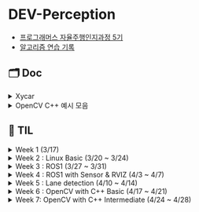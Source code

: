 # DEV-Perception
- [프로그래머스 자율주행인지과정 5기](https://school.programmers.co.kr/learn/courses/16305/16305-5%EA%B8%B0-k-digital-training-%ED%94%84%EB%A1%9C%EA%B7%B8%EB%9E%98%EB%A8%B8%EC%8A%A4-%EC%9E%90%EC%9C%A8%EC%A3%BC%ED%96%89-%EB%8D%B0%EB%B8%8C%EC%BD%94%EC%8A%A4-perception)
- [알고리즘 연습 기록](https://github.com/leggiero-crescendo/coding-test.git)

## 🗂 Doc
<details>
<summary>Xycar</summary>
<div markdown="1"> 

- [Xycar 모음](xycar.md)
</div>
</details>
<details>
<summary>OpenCV C++ 예시 모음</summary>
<div markdown="1"> 

  
| Basic | Intermediate |
| --- | --- |
| [OpenCV 영상 입출력](https://github.com/leggiero-crescendo/Dev-perception/issues/3) | [이동변환](https://github.com/leggiero-crescendo/Dev-perception/issues/4#issue-1680446525), [전단변환](https://github.com/leggiero-crescendo/Dev-perception/issues/4#issuecomment-1519784000)|
| [cv::Mat](https://github.com/leggiero-crescendo/Dev-perception/issues/3#issuecomment-1516305225) | [크기변환 보간법](https://github.com/leggiero-crescendo/Dev-perception/issues/4#issuecomment-1519894023) |
|[동영상 입출력](https://github.com/leggiero-crescendo/Dev-perception/issues/3#issuecomment-1517192260) | 회전변환, 기하변한 |
| [그리기 함수](https://github.com/leggiero-crescendo/Dev-perception/issues/3#issuecomment-1517194703) | 어파인변환 투시변환 |
|  [이벤트 처리](https://github.com/leggiero-crescendo/Dev-perception/issues/3#issuecomment-1517194889) | 리맵핑 |
||[컬러영상의 기초](https://github.com/leggiero-crescendo/Dev-perception/issues/4#issuecomment-1522810850)|
||[색공간](https://github.com/leggiero-crescendo/Dev-perception/issues/4#issuecomment-1522810911)|
||[컬러영상처리](https://github.com/leggiero-crescendo/Dev-perception/issues/4#issuecomment-1522810970)|
||[특정색상영역추출](https://github.com/leggiero-crescendo/Dev-perception/issues/4#issuecomment-1522811035)|

</div>
</details>


## 👻 TIL

<details>
<summary>Week 1 (3/17)</summary>
<div markdown="1">   

- [Github 사용법 , 문제유형 파악법](./week1-1/)

- [알고리즘 문제 8개 과제](./week1-2/)

|  | Python | CPP |
| --- | --- | --- |
| Lv2. 사탕 담기 | ✅ |  |
| Lv2. 올바른 괄호 | ✅ |  |
| Lv2. 기능 개발 | ✅ |  |
| Lv2. 배상 비용 최소화 | ✅ |  |
| Lv1. 세 소수의 합 | ✅ |  |
| Lv2. 주사위 게임 |  |  |
| Lv2. 문자열 압축 | ✅ |  |
| Lv2. 스킬 트리 | ✅ |  |

</div>
</details>
<details>
<summary>Week 2 : Linux Basic (3/20 ~ 3/24)</summary>
<div markdown="1">       

- [리눅스 기초1](./week2/230320.md)
- [리눅스 기초2](./week2/230321.md)
- [리눅스 기초3](./week2/230322.md)
- [리눅스 기초4](./week2/230323.md)
- [리눅스 기초5](./week2/230324.md)

</div>
</details>
<details>
<summary>Week 3 : ROS1 (3/27 ~ 3/31)</summary>
<div markdown="1">       

- [ROS 기초](./week3/230327.md)
- [ROS 프로그래밍](./week3/230328.md)
  - [과제 1 Turtlesim 8자주행 변형](./week3/230328_실습.md) : turtlesim 이 turn 하는 횟수를 파라미터로 지정할 수 있도록 코드수정
  - [과제 2 예제코드 분석](./week3/230328_실습.md)
- ROS 노드 통신프로그래밍
  - [과제 1 ROS 노드통신프로그래밍](./week3/230329_homework1.md) 
  - [과제 2 토픽 가공해서 보내기](./week3/230329_homework2.md)
  - [ROS 노드 원격통신](./week3/230329.md)
- [자이카 소개](./week3/230330.md)
- [RVIZ 기반 차량 3D 모델링, 3D자동차](./week3/230331.md)
  - [과제 1 자이카 실습과제](./week3/230331_자이카실습과제1.md)

</div>
</details>
<details>
<summary>Week 4 : ROS1 with Sensor & RVIZ (4/3 ~ 4/7)</summary>
<div markdown="1">       

- [센서장치 기초, 데이터시각화](./week4/230403.md)
  - [과제 1 RVIZ 기반 IMU 뷰어제작](./week4/week4-1/230403실습.md)
- [라이다, 초음파 센서 활용](./week4/230404.md)
  - [과제 1 RVIZ 기반 라이다 뷰어제작](./week4/week4-2/230404실습.md)
- [센서를 활용한 자율주행](./week4/230405.md)
- [실습 DAY (목,금)](./week4/230406-07.md)
  - [실습 소스 파일](./week4/week4-4,5)

</div>
</details>
<details>
<summary>Week 5 : Lane detection (4/10 ~ 4/14)</summary>
<div markdown="1">       

- [자이카 차선인식](./week5/230410.md)
  - [git 특강:김동영강사님](./week5/Github특강.md)
- [차선인식 기법](./week5/230411.md)
- [조향각 제어](./week5/230412.md)
- [실습](./week5/230413-14.md)
</div>
</details>
<details>
<summary>Week 6 : OpenCV with C++ Basic (4/17 ~ 4/21)</summary>
<div markdown="1">       

- [로보틱스 기초 지식 및 컴퓨터비전, OPENCV](./week6/230417.md)
  - [CMake이용하여 build하기 예시 정리](https://leggiero-crescendo.tistory.com/95)
  - [CMakeLists 를 작성할 때 도움이 될 수 있도록 정리](https://github.com/leggiero-crescendo/Dev-perception/issues/2)
- [OpenCV 기초사용법 1](./week6/230418.md)
  - [실습 1 영상 입출력 : 커맨드로 args 받기(feet, clion으로 args받기)](https://leggiero-crescendo.tistory.com/96)
- [OpenCV 기초사용법 2](./week6/230419.md)
- [영상의 밝기와 명암비 조절](./week6/230420.md)
- [필터링](./week6/230421.md)
  - [과제 1 히스토그램 스트레칭 개선](./week6/week6-5)

</div>
</details>

<details>
<summary>Week 7: OpenCV with C++ Intermediate (4/24 ~ 4/28)</summary>
<div markdown="1">       

- [영상의 기하학적 변환](./week7/230424.md)
- [컬러 영상 처리](./week7/230425.md)
- [영상의 특징 추출](./week7/230426.md)
- [이진 영상 처리](./week7/230427.md)
- [영상분활과 객체검출](./week7/230428.md)

</div>
</details>


